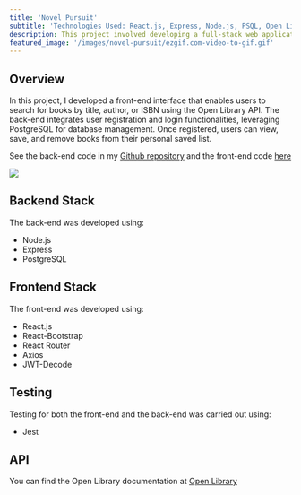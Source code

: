 ```yaml
---
title: 'Novel Pursuit'
subtitle: 'Technologies Used: React.js, Express, Node.js, PSQL, Open Library API'
description: This project involved developing a full-stack web application, designed to facilitate user interaction with a database through a RESTful API. The application adheres to the CRUD (Create, Read, Update, Delete) model.
featured_image: '/images/novel-pursuit/ezgif.com-video-to-gif.gif'
---
```


## Overview

In this project, I developed a front-end interface that enables users to search for books by title, author, or ISBN using the Open Library API. The back-end integrates user registration and login functionalities, leveraging PostgreSQL for database management. Once registered, users can view, save, and remove books from their personal saved list.

See the back-end code in my [Github repository](https://github.com/mlauren77/novel-pursuit-backend) and the front-end code [here](https://github.com/mlauren77/novel-pursuit-frontend)

![](/images/novel-pursuit/ezgif.com-video-to-gif.gif)

## Backend Stack

The back-end was developed using:

* Node.js
* Express
* PostgreSQL

## Frontend Stack

The front-end was developed using:

* React.js
* React-Bootstrap
* React Router
* Axios
* JWT-Decode

## Testing

Testing for both the front-end and the back-end was carried out using:

* Jest

## API

You can find the Open Library documentation at [Open Library](https://openlibrary.org/dev/docs/api/search)
